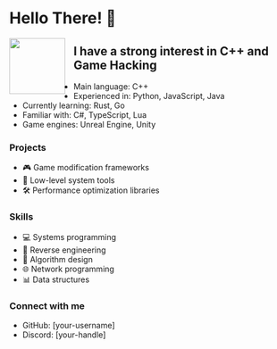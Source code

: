# Hello There! 👋

<img src="path/to/your/cpp_logo.png" width="100" height="100" align="left" style="margin-right: 15px;">

## I have a strong interest in C++ and Game Hacking
* Main language: C++
* Experienced in: Python, JavaScript, Java
* Currently learning: Rust, Go
* Familiar with: C#, TypeScript, Lua
* Game engines: Unreal Engine, Unity

### Projects
- 🎮 Game modification frameworks
- 🔧 Low-level system tools
- 🛠️ Performance optimization libraries

### Skills
- 💻 Systems programming
- 🔐 Reverse engineering
- 🧩 Algorithm design
- 🌐 Network programming
- 📊 Data structures

### Connect with me
- GitHub: [your-username]
- Discord: [your-handle]

